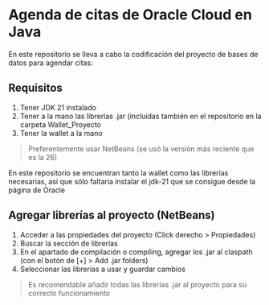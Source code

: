 # Agenda de citas de Oracle Cloud en Java
En este repositorio se lleva a cabo la codificación del proyecto de bases de datos para agendar citas:

## Requisitos
1. Tener JDK 21 instalado
2. Tener a la mano las librerías .jar (incluidas también en el repositorio en la carpeta Wallet_Proyecto
3. Tener la wallet a la mano
> Preferentemente usar NetBeans (se usó la versión más reciente que es la 26)

En este repositorio se encuentran tanto la wallet como las librerías necesarias, así que sólo faltaría
instalar el jdk-21 que se consigue desde la página de Oracle

## Agregar librerías al proyecto (NetBeans)
1. Acceder a las propiedades del proyecto (Click derecho > Propiedades)
2. Buscar la sección de librerías
3. En el apartado de compilación o compiling, agregar los .jar al claspath (con el botón de [+] > Add .jar folders)
4. Seleccionar las librerías a usar y guardar cambios

> Es recomendable añadir todas las librerías .jar al proyecto para su correcto funcionamiento
